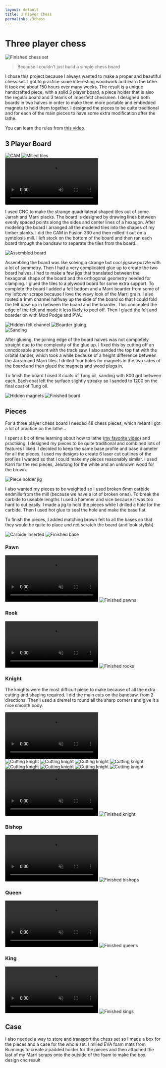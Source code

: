 ```yaml
---
layout: default
title: 3 Player Chess
permalink: /3chess
---
```


# Three player chess 
<div class="clearfix">
    <img alt="Finished chess set" src="/sebsite/images/3_final_set.jpg" class="rightfloat">
    <blockquote>Because I couldn't just build a simple chess board</blockquote>
    <p>I chose this project because I always wanted to make a proper and beautiful chess set. I got to practice some interesting woodwork and learn the lathe. It took me about 150 hours over many weeks. The result is a unique handcrafted piece, with a solid 3 player board, a piece holder that is also the regular board and 3 teams of imperfect chessmen. I designed both boards in two halves in order to make them more portable and embedded magnets to hold them together. I designed the pieces to be quite traditional and for each of the main pieces to have some extra modification after the lathe. </p>
    <p>You can learn the rules from <a href="https://www.youtube.com/watch?v=NMLVaFImzVs" target="_blank">this video</a>.</p>
</div>


## 3 Player Board
<div class="gallery2">
    <img alt="CAM" src="/sebsite/images/3_CAM.jpg" class="gallery__img">
    <img alt="Milled tiles" src="/sebsite/images/3_milled.jpg" class="gallery__img">
</div>

<div class="clearfix">
    <video playsinline src="/sebsite/images/3_milling.mp4" class="rightfloat"></video> 
    <p>I used CNC to make the strange quadrilateral shaped tiles out of some Jarrah and Marri placks. The board is designed by drawing lines between evenly spaced points along the sides and center lines of a hexagon. After modeling the board I arranged all the modeled tiles into the shapes of my timber planks. I did the CAM in Fusion 360 and then milled it out on a symbiosis mill. I left stock on the bottom of the board and then ran each board through the bandsaw to separate the tiles from the board.</p>
</div>

<div class="clearfix">
    <img alt="Assembled board" src="/sebsite/images/3_assembled.jpg" class="rightfloat">
    <p>Assembling the board was like solving a strange but cool jigsaw puzzle with a lot of symmetry. Then I had a very complicated glue up to create the two board halves. I had to make a few jigs that translated between the hexagonal shape of the board and the orthogonal geometry needed for clamping. I glued the tiles to a plywood board for some extra support. To complete the board I added a felt bottom and a Marri boarder from some of my leftover scraps because I love the wavy look of the Marri grain. I also routed a 1mm channel halfway up the side of the board so that I could fold the felt base up in between the board and the boarder. This concealed the edge of the felt and made it less likely to peel off. Then I glued the felt and boarder on with Mod Podge and PVA.</p>
</div>

<div class="gallery2">
    <img alt="Hidden felt channel" src="/sebsite/images/3_felt_boarder.jpg" class="gallery__img">
    <img alt="Boarder gluing" src="/sebsite/images/3_boarder.jpg" class="gallery__img">
</div>

<div class="clearfix">
    <img alt="Sanding" src="/sebsite/images/3_sanding.jpg" class="rightfloat">
    <p>After glueing, the joining edge of the board halves was not completely straight due to the complexity of the glue up. I fixed this by cutting off an unnoticeable amount with the track saw. I also sanded the top flat with the orbital sander, which took a while because of a height difference between the Jarrah and Marri tiles. I drilled four holes for magnets in the two sides of the board and then glued the magnets and wood plugs in. </p>
    <p>To finish the board I used 3 coats of Tung oil, sanding with 800 grit between each. Each coat left the surface slightly streaky so I sanded to 1200 on the final coat of Tung oil. </p>
</div>
<div class="gallery2">
    <img alt="Hidden magnets" src="/sebsite/images/3_magnets.jpg" class="gallery__img">
    <img alt="Finished board" src="/sebsite/images/3_final_board.jpg" class="gallery__img">
</div>


## Pieces 
For a three player chess board I needed 48 chess pieces, which meant I got a lot of practice on the lathe... 

I spent a bit of time learning about how to lathe (<a href="https://www.youtube.com/watch?v=KXzEjCorWO0" target="_blank">my favorite video</a>) and practising. 
I designed my pieces to be quite traditional and combined lots of features I liked. I decided to keep the same base profile and base diameter for all the pieces. I used my designs to create 6 laser cut outlines of the profiles I wanted so that I could make my pieces reasonably similar. I used Karri for the red pieces, Jelutong for the white and an unknown wood for the brown. 

<div class="clearfix">
    <img alt="Piece holder jig" src="/sebsite/images/3_piece_holder.jpg" class="rightfloat">
    <p>I also wanted my pieces to be weighted so I used broken 6mm carbide endmills from the mill (because we have a lot of broken ones). To break the carbide to useable lengths I used a hammer and vice because it was too hard to cut easily. I made a jig to hold the pieces while I drilled a hole for the carbide. Then I used hot glue to seal the hole and make the base flat. 
    </p>
    <p> To finish the pieces, I added matching brown felt to all the bases so that they would be quite to place and not scratch the board (and look stylish).  
    </p>
</div>

<div class="gallery2">
    <img alt="Carbide inserted" src="/sebsite/images/3_carbide_inserted.jpg" class="gallery__img">
    <img alt="Finished base" src="/sebsite/images/3_piece_base.jpg" class="gallery__img">
</div>

### Pawn 
<div class="gallery2">
    <video autoplay loop muted playsinline controls src="/sebsite/images/3_pawn_turning.mp4" class="gallery__img"></video> 
    <img alt="Finished pawns" src="/sebsite/images/3_pawns.jpg" class="gallery__img">
</div>

### Rook
<div class="gallery2">
    <video autoplay loop muted playsinline controls src="/sebsite/images/3_rook_turning.mp4" class="gallery__img"></video> 
    <img alt="Finished rooks" src="/sebsite/images/3_rooks.jpg" class="gallery__img">
</div>

### Knight
The knights were the most difficult piece to make because of all the extra cutting and shaping required. I did the main cuts on the bandsaw, from 2 directions. Then I used a dremel to round all the sharp corners and give it a nice smooth body. 

<div class="gallery2">
    <video autoplay loop muted playsinline controls src="/sebsite/images/3_knight_turning.mp4" class="gallery__img"></video> 
    <div class="gallery">
        <img alt="Cutting knight" src="/sebsite/images/3_knight_1.jpg" class="gallery__img">
        <img alt="Cutting knight" src="/sebsite/images/3_knight_2.jpg" class="gallery__img">
        <img alt="Cutting knight" src="/sebsite/images/3_knight_3.jpg" class="gallery__img">
        <img alt="Cutting knight" src="/sebsite/images/3_knight_4.jpg" class="gallery__img">
        <img alt="Cutting knight" src="/sebsite/images/3_knight_5.jpg" class="gallery__img">
        <img alt="Cutting knight" src="/sebsite/images/3_knight_6.jpg" class="gallery__img">
        <img alt="Cutting knight" src="/sebsite/images/3_knight_7.jpg" class="gallery__img">
        <img alt="Cutting knight" src="/sebsite/images/3_knight_8.jpg" class="gallery__img">
    </div>
    <video autoplay loop muted playsinline controls src="/sebsite/images/3_knight_sanding.mp4" class="gallery__img"></video>
    <img alt="Finished knight" src="/sebsite/images/3_knights.jpg" class="gallery__img">
</div>

### Bishop
<div class="gallery2">
    <video autoplay loop muted playsinline controls src="/sebsite/images/3_bishop_turning.mp4" class="gallery__img"></video> 
    <img alt="Finished bishops" src="/sebsite/images/3_bishops.jpg" class="gallery__img">
</div>

### Queen
<div class="gallery2">
    <video autoplay loop muted playsinline controls src="/sebsite/images/3_queen_turning.mp4" class="gallery__img"></video> 
    <img alt="Finished queens" src="/sebsite/images/3_queens.jpg" class="gallery__img">
</div>

### King
<div class="gallery2">
    <video autoplay loop muted playsinline controls src="/sebsite/images/3_king_turning.mp4" class="gallery__img"></video> 
    <img alt="Finished kings" src="/sebsite/images/3_kings.jpg" class="gallery__img">
</div>



## Case
I also needed a way to store and transport the chess set so I made a box for the pieces and a case for the whole set. I milled EVA foam mats from Bunnings to create a padded holder for the pieces and then attached the last of my Marri scraps onto the outside of the foam to make the box.
design 
cnc 
result 